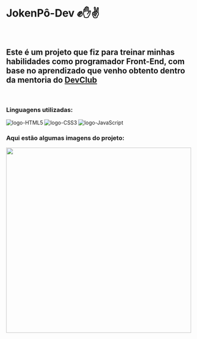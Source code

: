 <h1>JokenPô-Dev ✊✋✌️</h1>
<br>
<h2>Este é um projeto que fiz para treinar minhas habilidades como programador Front-End, com base no aprendizado que venho obtento dentro da mentoria do <a href= "https://rodolfomori.com.br/DevClub">DevClub</a></h2>
<br>
<h3>Linguagens utilizadas:</h3>
<img src= "https://img.shields.io/badge/HTML5-E34F26?style=for-the-badge&logo=html5&logoColor=white" alt= "logo-HTML5">
<img src= "https://img.shields.io/badge/CSS3-1572B6?style=for-the-badge&logo=css3&logoColor=white" alt= "logo-CSS3">
<img src= "https://img.shields.io/badge/JavaScript-F7DF1E?style=for-the-badge&logo=javascript&logoColor=black" alt= "logo-JavaScript">
<br>
<h3>Aqui estão algumas imagens do projeto:</h3>
<img src= "https://github.com/NicollasAlmeida14/jokenpo/blob/master/assets/JokenP%C3%B4%20Dev%20desktop.png?raw=true" width= "500px">
